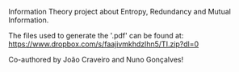 Information Theory project about Entropy, Redundancy and Mutual Information.

The files used to generate the '.pdf' can be found at: https://www.dropbox.com/s/faajivmkhdzlhn5/TI.zip?dl=0

Co-authored by João Craveiro and Nuno Gonçalves!
